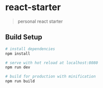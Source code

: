 # react-starter

> personal react starter

## Build Setup

``` bash
# install dependencies
npm install

# serve with hot reload at localhost:8080
npm run dev

# build for production with minification
npm run build
```
